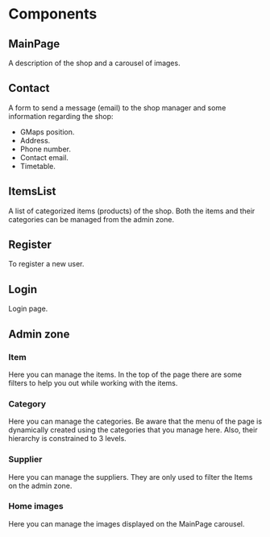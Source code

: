 # Components
## MainPage 
A description of the shop and a carousel of images.

## Contact
A form to send a message (email) to the shop manager and some information regarding the shop:

- GMaps position.
- Address.
- Phone number.
- Contact email.
- Timetable.

## ItemsList
A list of categorized items (products) of the shop. Both the items and their categories can be managed from the admin zone.

## Register
To register a new user.

## Login
Login page.

## Admin zone
### Item
Here you can manage the items. In the top of the page there are some filters to help you out while working with the items.

### Category
Here you can manage the categories.
Be aware that the menu of the page is dynamically created using the categories that you manage here. Also, their hierarchy is constrained to 3 levels.

### Supplier
Here you can manage the suppliers. They are only used to filter the Items on the admin zone.

### Home images
Here you can manage the images displayed on the MainPage carousel.